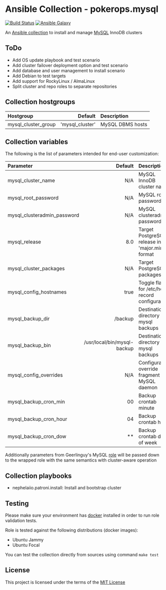 # Ansible Collection - pokerops.mysql

[![Build Status](https://github.com/pokerops/ansible-collection-mysql/actions/workflows/molecule.yml/badge.svg)](https://github.com/pokerops/ansible-collection-mysql/actions/wofklows/molecule.yml)
[![Ansible Galaxy](http://img.shields.io/badge/ansible--galaxy-pokerops.mysql-blue.svg)](https://galaxy.ansible.com/ui/repo/published/pokerops/mysql/)

An [Ansible collection](https://galaxy.ansible.com/ui/repo/published/nephelaiio/mysql/) to install and manage [MySQL](https://www.mysql.com/) InnoDB clusters

## ToDo

* Add OS update playbook and test scenario
* Add cluster failover deployment option and test scenario
* Add database and user management to install scenario
* Add Debian to test targets
* Add support for RockyLinux / AlmaLinux
* Split cluster and repo roles to separate repositories

## Collection hostgroups

| Hostgroup           |         Default | Description        |
|:--------------------|----------------:|:-------------------|
| mysql_cluster_group | 'mysql_cluster' | MySQL DBMS hosts   |

## Collection variables

The following is the list of parameters intended for end-user customization: 

| Parameter                   |                     Default | Description                                       | Required |
|:----------------------------|----------------------------:|:--------------------------------------------------|:---------|
| mysql_cluster_name          |                         N/A | MySQL InnoDB cluster name                         | true     |
| mysql_root_password         |                         N/A | MySQL root password                               | true     |
| mysql_clusteradmin_password |                         N/A | MySQL clusteradmin password                       | true     |
| mysql_release               |                         8.0 | Target PostgreSQL release in 'major.minor' format | false    |
| mysql_cluster_packages      |                         N/A | Target PostgreSQL packages                        | false    |
| mysql_config_hostnames      |                        true | Toggle flag for /etc/hosts record configuration   | false    |
| mysql_backup_dir            |                     /backup | Destination directory for mysql backups           | false    |
| mysql_backup_bin            | /usr/local/bin/mysql-backup | Destination directory for mysql backups           | false    |
| mysql_config_overrides      |                         N/A | Configuration override fragment for MySQL daemon  | false    |
| mysql_backup_cron_min       |                          00 | Backup crontab minute                             | false    |
| mysql_backup_cron_hour      |                          04 | Backup crontab hour                               | false    |
| mysql_backup_cron_dow       |                          ** | Backup crontab days of week                       | false    |

Additionally parameters from Geerlinguy's MySQL [role](https://github.com/geerlingguy/ansible-role-mysql) will be passed down to the wrapped role with the same semantics with cluster-aware operation

## Collection playbooks

* nephelaiio.patroni.install: Install and bootstrap cluster

## Testing

Please make sure your environment has [docker](https://www.docker.com) installed in order to run role validation tests.

Role is tested against the following distributions (docker images):

  * Ubuntu Jammy
  * Ubuntu Focal

You can test the collection directly from sources using command `make test`

## License

This project is licensed under the terms of the [MIT License](/LICENSE)

